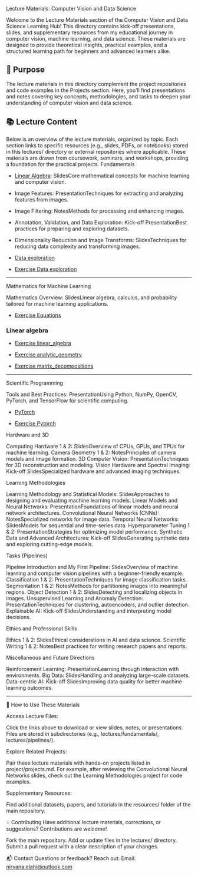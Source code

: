 Lecture Materials: Computer Vision and Data Science

  


Welcome to the Lecture Materials section of the Computer Vision and Data Science Learning Hub! This directory contains kick-off presentations, slides, and supplementary resources from my educational journey in computer vision, machine learning, and data science. These materials are designed to provide theoretical insights, practical examples, and a structured learning path for beginners and advanced learners alike.

##  🎯 Purpose
The lecture materials in this directory complement the project repositories and code examples in the Projects section. Here, you’ll find presentations and notes covering key concepts, methodologies, and tasks to deepen your understanding of computer vision and data science.

##  📚 Lecture Content
Below is an overview of the lecture materials, organized by topic. Each section links to specific resources (e.g., slides, PDFs, or notebooks) stored in this lectures/ directory or external repositories where applicable. These materials are drawn from coursework, seminars, and workshops, providing a foundation for the practical projects.
Fundamentals

* [Linear Algebra](https://github.com/ties2/ComputerVision-DataScience-Master/blob/main/lectures/mathematics/Linear%20Algebra.markdown): SlidesCore mathematical concepts for machine learning and computer vision.
* Image Features: PresentationTechniques for extracting and analyzing features from images.
* Image Filtering: NotesMethods for processing and enhancing images.
* Annotation, Validation, and Data Exploration: Kick-off PresentationBest practices for preparing and exploring datasets.
* Dimensionality Reduction and Image Transforms: SlidesTechniques for reducing data complexity and transforming images.

* [Data exploration](https://github.com/ties2/ComputerVision-DataScience-Master/blob/main/lectures/data%20exploration.markdown)

* [Exercise Data exploration]()


---

Mathematics for Machine Learning

Mathematics Overview: SlidesLinear algebra, calculus, and probability tailored for machine learning applications.

* [Exercise Equations](https://github.com/ties2/ComputerVision-DataScience-Master/blob/main/lectures/mathematics/equations.ipynb) 

### Linear algebra
* [Exercise linear_algebra](https://github.com/ties2/ComputerVision-DataScience-Master/blob/main/lectures/mathematics/linear_algebra.ipynb)

* [Exercise analytic_geometry](https://github.com/ties2/ComputerVision-DataScience-Master/blob/main/lectures/mathematics/analytic_geometry.ipynb)

* [Exercise matrix_decompositions](https://github.com/ties2/ComputerVision-DataScience-Master/blob/main/lectures/mathematics/matrix_decompositions.ipynb)

---

Scientific Programming

Tools and Best Practices: PresentationUsing Python, NumPy, OpenCV, PyTorch, and TensorFlow for scientific computing.

* [PyTorch](https://github.com/ties2/ComputerVision-DataScience-Master/blob/main/lectures/machine%20learning/pytorch.markdown)

* [Exercise Pytorch](https://github.com/ties2/ComputerVision-DataScience-Master/blob/main/lectures/Scientific%20Programming/pytorch.ipynb)



Hardware and 3D

Computing Hardware 1 & 2: SlidesOverview of CPUs, GPUs, and TPUs for machine learning.
Camera Geometry 1 & 2: NotesPrinciples of camera models and image formation.
3D Computer Vision: PresentationTechniques for 3D reconstruction and modeling.
Vision Hardware and Spectral Imaging: Kick-off SlidesSpecialized hardware and advanced imaging techniques.

Learning Methodologies

Learning Methodology and Statistical Models: SlidesApproaches to designing and evaluating machine learning models.
Linear Models and Neural Networks: PresentationFoundations of linear models and neural network architectures.
Convolutional Neural Networks (CNNs): NotesSpecialized networks for image data.
Temporal Neural Networks: SlidesModels for sequential and time-series data.
Hyperparameter Tuning 1 & 2: PresentationStrategies for optimizing model performance.
Synthetic Data and Advanced Architectures: Kick-off SlidesGenerating synthetic data and exploring cutting-edge models.

Tasks (Pipelines)

Pipeline Introduction and My First Pipeline: SlidesOverview of machine learning and computer vision pipelines with a beginner-friendly example.
Classification 1 & 2: PresentationTechniques for image classification tasks.
Segmentation 1 & 2: NotesMethods for partitioning images into meaningful regions.
Object Detection 1 & 2: SlidesDetecting and localizing objects in images.
Unsupervised Learning and Anomaly Detection: PresentationTechniques for clustering, autoencoders, and outlier detection.
Explainable AI: Kick-off SlidesUnderstanding and interpreting model decisions.

Ethics and Professional Skills

Ethics 1 & 2: SlidesEthical considerations in AI and data science.
Scientific Writing 1 & 2: NotesBest practices for writing research papers and reports.

Miscellaneous and Future Directions

Reinforcement Learning: PresentationLearning through interaction with environments.
Big Data: SlidesHandling and analyzing large-scale datasets.
Data-centric AI: Kick-off SlidesImproving data quality for better machine learning outcomes.

---

🚀 How to Use These Materials

Access Lecture Files:

Click the links above to download or view slides, notes, or presentations.
Files are stored in subdirectories (e.g., lectures/fundamentals/, lectures/pipelines/).


Explore Related Projects:

Pair these lecture materials with hands-on projects listed in project/projects.md.
For example, after reviewing the Convolutional Neural Networks slides, check out the Learning Methodologies project for code examples.


Supplementary Resources:

Find additional datasets, papers, and tutorials in the resources/ folder of the main repository.


💡 Contributing
Have additional lecture materials, corrections, or suggestions? Contributions are welcome!

Fork the main repository.
Add or update files in the lectures/ directory.
Submit a pull request with a clear description of your changes.

📬 Contact
Questions or feedback? Reach out:
Email: nirvana.elahi@outlook.com




